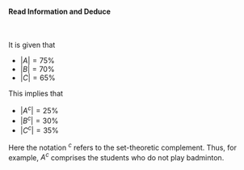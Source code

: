 #### Read Information and Deduce

<br>

It is given that

- $|A| = 75\%$
- $|B| = 70\%$
- $|C| = 65\%$

This implies that

- $|A^c| = 25\%$
- $|B^c| = 30\%$
- $|C^c| = 35\%$

Here the notation $^c$ refers to the set-theoretic complement. Thus, for example, $A^c$ comprises the students who do not play badminton.
